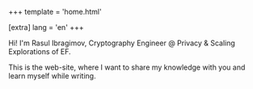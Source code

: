 +++
template = 'home.html'

[extra]
lang = 'en'
+++

Hi! I'm Rasul Ibragimov, Cryptography Engineer @ Privacy & Scaling Explorations of EF.

This is the web-site, where I want to share my knowledge with you and learn myself
while writing.

